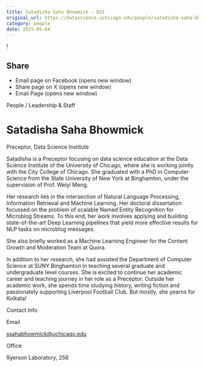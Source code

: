 ```yaml
---
title: Satadisha Saha Bhowmick – DSI
original_url: https://datascience.uchicago.edu/people/satadisha-saha-bhowmick
category: people
date: 2025-05-04
---
```


<!-- Table-like structure detected -->

!

## Share

* Email page on Facebook (opens new window)
* Share page on X (opens new window)
* Email Page (opens new window)

<!-- Table-like structure detected -->

People / Leadership & Staff

# Satadisha Saha Bhowmick

Preceptor, Data Science Institute

Satadisha is a Preceptor focusing on data science education at the Data Science Institute of the University of Chicago, where she is working jointly with the City College of Chicago. She graduated with a PhD in Computer Science from the State University of New York at Binghamton, under the supervision of Prof. Weiyi Meng. 

Her research lies in the intersection of Natural Language Processing, Information Retrieval and Machine Learning. Her doctoral dissertation focussed on the problem of scalable Named Entity Recognition for Microblog Streams. To this end, her work involves applying and building state-of-the-art Deep Learning pipelines that yield more effective results for NLP tasks on microblog messages. 

She also briefly worked as a Machine Learning Engineer for the Content Growth and Moderation Team at Quora. 

In addition to her research, she had assisted the Department of Computer Science at SUNY Binghamton in teaching several graduate and undergraduate level courses. She is excited to continue her academic career and teaching journey in her role as a Preceptor. Outside her academic work, she spends time studying history, writing fiction and passionately supporting Liverpool Football Club. But mostly, she yearns for Kolkata!

Contact Info

Email

[ssahabhowmick@uchicago.edu](mailto:ssahabhowmick@uchicago.edu)

Office

Ryerson Laboratory, 256